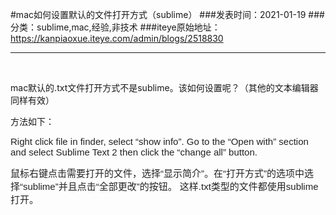#mac如何设置默认的文件打开方式（sublime）
###发表时间：2021-01-19
###分类：sublime,mac,经验,非技术
###iteye原始地址：<a href="https://kanpiaoxue.iteye.com/admin/blogs/2518830" target="_blank">https://kanpiaoxue.iteye.com/admin/blogs/2518830</a>

---

<div class="iteye-blog-content-contain" style="font-size: 14px;"> 
 <p>&nbsp;</p> 
 <p>mac默认的.txt文件打开方式不是sublime。该如何设置呢？（其他的文本编辑器同样有效）</p> 
 <p>方法如下：</p> 
 <p><span style="color: #222222; font-family: Helvetica, Arial, sans-serif; font-size: 15px;">Right click file in finder, select “show info”. Go to the “Open with” section and select Sublime Text 2 then click the “change all” button.</span></p> 
 <p><span style="color: #222222; font-family: Helvetica, Arial, sans-serif; font-size: 15px;">鼠标右键点击需要打开的文件，选择“显示简介”。在“打开方式”的选项中选择“sublime”并且点击“全部更改”的按钮。 这样.txt类型的文件都使用sublime打开。</span></p> 
 <p>&nbsp;</p> 
</div>